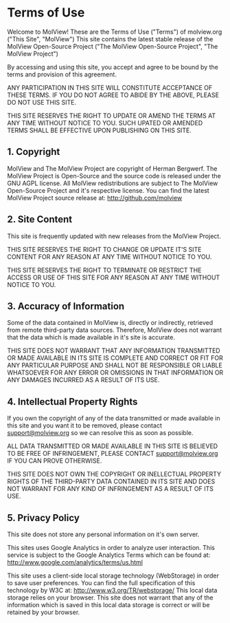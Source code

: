 Terms of Use
============
Welcome to MolView!
These are the Terms of Use ("Terms") of molview.org ("This Site", "MolView")
This site contains the latest stable release of the MolView Open-Source Project
("The MolView Open-Source Project", "The MolView Project")

By accessing and using this site, you accept and agree to be bound by the terms
and provision of this agreement.

ANY PARTICIPATION IN THIS SITE WILL CONSTITUTE ACCEPTANCE OF THESE TERMS.
IF YOU DO NOT AGREE TO ABIDE BY THE ABOVE, PLEASE DO NOT USE THIS SITE.

THIS SITE RESERVES THE RIGHT TO UPDATE OR AMEND THE TERMS AT ANY TIME WITHOUT
NOTICE TO YOU. SUCH UPATED OR AMENDED TERMS SHALL BE EFFECTIVE UPON PUBLISHING
ON THIS SITE.

## 1. Copyright
MolView and The MolView Project are copyright of Herman Bergwerf.
The MolView Project is Open-Source and the source code is released under the
GNU AGPL license. All MolView redistributions are subject to
The MolView Open-Source Project and it's respective license.
You can find the latest MolView Project source release at:
http://github.com/molview

## 2. Site Content
This site is frequently updated with new releases from the MolView Project.

THIS SITE RESERVES THE RIGHT TO CHANGE OR UPDATE IT'S SITE CONTENT
FOR ANY REASON AT ANY TIME WITHOUT NOTICE TO YOU.

THIS SITE RESERVES THE RIGHT TO TERMINATE OR RESTRICT THE ACCESS OR USE OF
THIS SITE FOR ANY REASON AT ANY TIME WITHOUT NOTICE TO YOU.

## 3. Accuracy of Information
Some of the data contained in MolView is, directly or indirectly, retrieved from
remote third-party data sources. Therefore, MolView does not warrant that the
data which is made available in it's site is accurate.

THIS SITE DOES NOT WARRANT THAT ANY INFORMATION TRANSMITTED OR MADE AVAILABLE IN
ITS SITE IS COMPLETE AND CORRECT OR FIT FOR ANY PARTICULAR PURPOSE AND SHALL NOT
BE RESPONSIBLE OR LIABLE WHATSOEVER FOR  ANY ERROR OR OMISSIONS IN THAT
INFORMATION OR ANY DAMAGES INCURRED AS A RESULT OF ITS USE.

## 4. Intellectual Property Rights
If you own the copyright of any of the data transmitted or made available in
this site and you want it to be removed, please contact <support@molview.org>
so we can resolve this as soon as possible.

ALL DATA TRANSMITTED OR MADE AVAILABLE IN THIS SITE IS BELIEVED TO BE FREE OF
INFRINGEMENT, PLEASE CONTACT <support@molview.org> IF YOU CAN PROVE OTHERWISE.

THIS SITE DOES NOT OWN THE COPYRIGHT OR INELLECTUAL PROPERTY RIGHTS OF THE
THIRD-PARTY DATA CONTAINED IN ITS SITE AND DOES NOT WARRANT FOR ANY KIND OF
INFRINGEMENT AS A RESULT OF ITS USE.

## 5. Privacy Policy
This site does not store any personal information on it's own server.

This sites uses Google Analytics in order to analyze user interaction.
This service is subject to the Google Analytics Terms which can be found at:
http://www.google.com/analytics/terms/us.html

This site uses a client-side local storage technology (WebStorage)
in order to save user preferences. You can find the full specification of this
technology by W3C at: http://www.w3.org/TR/webstorage/
This local data storage relies on your browser. This site does not warrant that
any of the information which is saved in this local data storage is correct or
will be retained by your browser.
